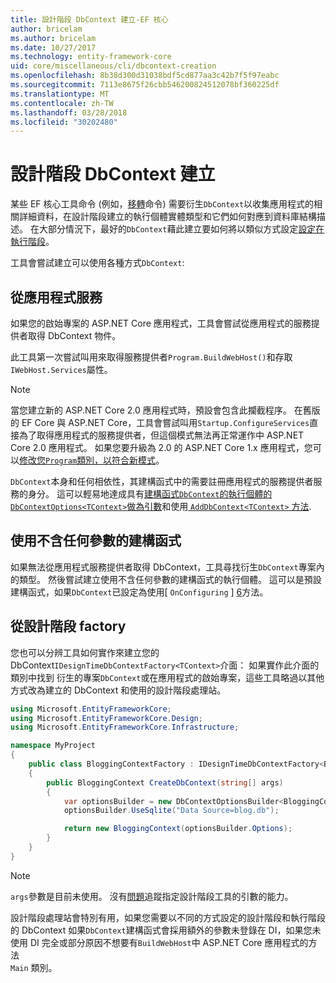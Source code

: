 ```yaml
---
title: 設計階段 DbContext 建立-EF 核心
author: bricelam
ms.author: bricelam
ms.date: 10/27/2017
ms.technology: entity-framework-core
uid: core/miscellaneous/cli/dbcontext-creation
ms.openlocfilehash: 8b38d300d31038bdf5cd877aa3c42b7f5f97eabc
ms.sourcegitcommit: 7113e8675f26cbb546200824512078bf360225df
ms.translationtype: MT
ms.contentlocale: zh-TW
ms.lasthandoff: 03/28/2018
ms.locfileid: "30202480"
---
```

<a name="design-time-dbcontext-creation"></a>設計階段 DbContext 建立
==============================
某些 EF 核心工具命令 (例如，[移轉][ 1]命令) 需要衍生`DbContext`以收集應用程式的相關詳細資料，在設計階段建立的執行個體實體類型和它們如何對應到資料庫結構描述。 在大部分情況下，最好的`DbContext`藉此建立要如何將以類似方式設定[設定在執行階段][2]。

工具會嘗試建立可以使用各種方式`DbContext`:

<a name="from-application-services"></a>從應用程式服務
-------------------------
如果您的啟始專案的 ASP.NET Core 應用程式，工具會嘗試從應用程式的服務提供者取得 DbContext 物件。

此工具第一次嘗試叫用來取得服務提供者`Program.BuildWebHost()`和存取`IWebHost.Services`屬性。

> [!NOTE]
> 當您建立新的 ASP.NET Core 2.0 應用程式時，預設會包含此攔截程序。 在舊版的 EF Core 與 ASP.NET Core，工具會嘗試叫用`Startup.ConfigureServices`直接為了取得應用程式的服務提供者，但這個模式無法再正常運作中 ASP.NET Core 2.0 應用程式。 如果您要升級為 2.0 的 ASP.NET Core 1.x 應用程式，您可以[修改您`Program`類別，以符合新模式][3]。

`DbContext`本身和任何相依性，其建構函式中的需要註冊應用程式的服務提供者服務的身分。 這可以輕易地達成具有[建構函式`DbContext`的執行個體的`DbContextOptions<TContext>`做為引數][ 4]和使用[ `AddDbContext<TContext>` 方法][5].

<a name="using-a-constructor-with-no-parameters"></a>使用不含任何參數的建構函式
--------------------------------------
如果無法從應用程式服務提供者取得 DbContext，工具尋找衍生`DbContext`專案內的類型。 然後嘗試建立使用不含任何參數的建構函式的執行個體。 這可以是預設建構函式，如果`DbContext`已設定為使用[ `OnConfiguring` ] [ 6]方法。

<a name="from-a-design-time-factory"></a>從設計階段 factory
--------------------------
您也可以分辨工具如何實作來建立您的 DbContext`IDesignTimeDbContextFactory<TContext>`介面： 如果實作此介面的類別中找到 衍生的專案`DbContext`或在應用程式的啟始專案，這些工具略過以其他方式改為建立的 DbContext 和使用的設計階段處理站。

``` csharp
using Microsoft.EntityFrameworkCore;
using Microsoft.EntityFrameworkCore.Design;
using Microsoft.EntityFrameworkCore.Infrastructure;

namespace MyProject
{
    public class BloggingContextFactory : IDesignTimeDbContextFactory<BloggingContext>
    {
        public BloggingContext CreateDbContext(string[] args)
        {
            var optionsBuilder = new DbContextOptionsBuilder<BloggingContext>();
            optionsBuilder.UseSqlite("Data Source=blog.db");

            return new BloggingContext(optionsBuilder.Options);
        }
    }
}
```

> [!NOTE]
> `args`參數是目前未使用。 沒有[問題][ 7]追蹤指定設計階段工具的引數的能力。

設計階段處理站會特別有用，如果您需要以不同的方式設定的設計階段和執行階段的 DbContext 如果`DbContext`建構函式會採用額外的參數未登錄在 DI，如果您未使用 DI 完全或部分原因不想要有`BuildWebHost`中 ASP.NET Core 應用程式的方法  
`Main` 類別。

  [1]: xref:core/managing-schemas/migrations/index
  [2]: xref:core/miscellaneous/configuring-dbcontext
  [3]: https://docs.microsoft.com/aspnet/core/migration/1x-to-2x/#update-main-method-in-programcs
  [4]: xref:core/miscellaneous/configuring-dbcontext#constructor-argument
  [5]: xref:core/miscellaneous/configuring-dbcontext#using-dbcontext-with-dependency-injection
  [6]: xref:core/miscellaneous/configuring-dbcontext#onconfiguring
  [7]: https://github.com/aspnet/EntityFrameworkCore/issues/8332
